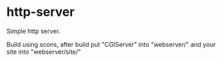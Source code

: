 # http-server
Simple http server.

Build using scons, after build put "CGIServer" into "webserver/" and your site into "webserver/site/"

